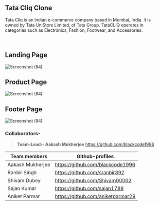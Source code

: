 <h2>
Tata Cliq Clone
</h2>

Tata Cliq is an Indian e-commerce company based in Mumbai, India. It is owned by Tata UniStore Limited, of Tata Group. TataCLiQ operates in categories such as Electronics, Fashion, Footwear, and Accessories.

<br>

<h2>Landing Page</h2>

![Screenshot (84)](https://i.ibb.co/LrdQqKM/tatacliq.png)

<h2>Product Page</h2>

![Screenshot (84)](https://i.ibb.co/ScPk695/Screenshot-17.png)

<h2>Footer Page</h2>

![Screenshot (84)](https://i.ibb.co/3svyTVp/Screenshot-16.png)


### Collaborators-
>**Team-Lead:- Aakash Mukherjee** <https://github.com/blackcode1996>


| Team members | Github-profiles |
| ------ | ------ |
| Aakash Mukherjee | <https://github.com/blackcode1996> |
| Ranbir Singh | <https://github.com/sranbir392> |
| Shivam Dubey  | <https://github.com/Shivam00002> |
| Sajan Kumar  | <https://github.com/sajan1789> |
| Aniket Parmar | <https://github.com/aniketparmar29> |

